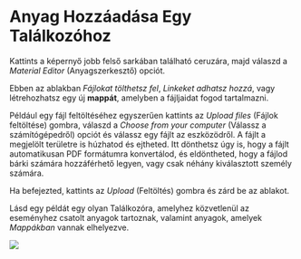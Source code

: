 # Anyag Hozzáadása Egy Találkozóhoz

Kattints a képernyő jobb felső sarkában található ceruzára, majd válaszd a _Material Editor_ (Anyagszerkesztő) opciót.

Ebben az ablakban _Fájlokat tölthetsz fel_, _Linkeket adhatsz hozzá_, vagy létrehozhatsz egy új **mappát**, amelyben a fájljaidat fogod tartalmazni.

Például egy fájl feltöltéséhez egyszerűen kattints az _Upload files_ (Fájlok feltöltése) gombra, válaszd a _Choose from your computer_ (Válassz a számítógépedről) opciót és válassz egy fájlt az eszközödről. A fájlt a megjelölt területre is húzhatod és ejtheted.
Itt dönthetsz úgy is, hogy a fájlt automatikusan PDF formátumra konvertálod, és eldöntheted, hogy a fájlod bárki számára hozzáférhető legyen, vagy csak néhány kiválasztott személy számára.

Ha befejezted, kattints az _Upload_ (Feltöltés) gombra és zárd be az ablakot.

Lásd egy példát egy olyan Találkozóra, amelyhez közvetlenül az eseményhez csatolt anyagok tartoznak, valamint anyagok, amelyek _Mappákban_ vannak elhelyezve.

![](../assets/with-folders-material-meeting.png)
